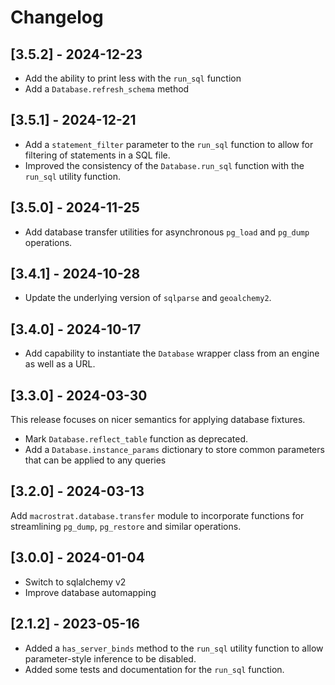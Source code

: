 # Changelog

## [3.5.2] - 2024-12-23

- Add the ability to print less with the `run_sql` function
- Add a `Database.refresh_schema` method

## [3.5.1] - 2024-12-21

- Add a `statement_filter` parameter to the `run_sql` function to allow for
  filtering of statements in a SQL file.
- Improved the consistency of the `Database.run_sql` function with the `run_sql`
  utility function.

## [3.5.0] - 2024-11-25

- Add database transfer utilities for asynchronous `pg_load` and `pg_dump`
  operations.

## [3.4.1] - 2024-10-28

- Update the underlying version of `sqlparse` and `geoalchemy2`.

## [3.4.0] - 2024-10-17

- Add capability to instantiate the `Database` wrapper class from an engine as
  well as a URL.

## [3.3.0] - 2024-03-30

This release focuses on nicer semantics for applying database fixtures.

- Mark `Database.reflect_table` function as deprecated.
- Add a `Database.instance_params` dictionary to store common parameters that
  can be applied to any queries

## [3.2.0] - 2024-03-13

Add `macrostrat.database.transfer` module to incorporate functions for
streamlining `pg_dump`, `pg_restore` and similar operations.

## [3.0.0] - 2024-01-04

- Switch to sqlalchemy v2
- Improve database automapping

## [2.1.2] - 2023-05-16

- Added a `has_server_binds` method to the `run_sql` utility function to allow
  parameter-style inference to be disabled.
- Added some tests and documentation for the `run_sql` function.
